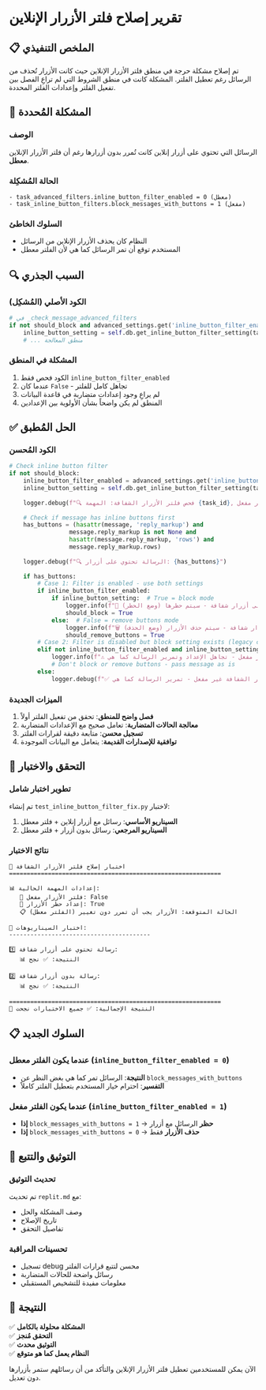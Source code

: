 # تقرير إصلاح فلتر الأزرار الإنلاين

## 📋 الملخص التنفيذي

تم إصلاح مشكلة حرجة في منطق فلتر الأزرار الإنلاين حيث كانت الأزرار تُحذف من الرسائل رغم تعطيل الفلتر. المشكلة كانت في منطق الشروط التي لم تراعِ الفصل بين تفعيل الفلتر وإعدادات الفلتر المحددة.

## 🐛 المشكلة المُحددة

### الوصف
الرسائل التي تحتوي على أزرار إنلاين كانت تُمرر بدون أزرارها رغم أن فلتر الأزرار الإنلاين **معطل**.

### الحالة المُشكِلة
```
- task_advanced_filters.inline_button_filter_enabled = 0 (معطل)
- task_inline_button_filters.block_messages_with_buttons = 1 (مفعل)
```

### السلوك الخاطئ
- النظام كان يحذف الأزرار الإنلاين من الرسائل
- المستخدم توقع أن تمر الرسائل كما هي لأن الفلتر معطل

## 🔍 السبب الجذري

### الكود الأصلي (المُشكِل)
```python
# في _check_message_advanced_filters
if not should_block and advanced_settings.get('inline_button_filter_enabled', False):
    inline_button_setting = self.db.get_inline_button_filter_setting(task_id)
    # ... منطق المعالجة
```

### المشكلة في المنطق
1. الكود فحص فقط `inline_button_filter_enabled`
2. عندما كان `False` - تجاهل كامل للفلتر
3. لم يراعِ وجود إعدادات متضاربة في قاعدة البيانات
4. المنطق لم يكن واضحاً بشأن الأولوية بين الإعدادين

## ✅ الحل المُطبق

### الكود المُحسن
```python
# Check inline button filter 
if not should_block:
    inline_button_filter_enabled = advanced_settings.get('inline_button_filter_enabled', False)
    inline_button_setting = self.db.get_inline_button_filter_setting(task_id)
    
    logger.debug(f"🔍 فحص فلتر الأزرار الشفافة: المهمة {task_id}, فلتر مفعل={inline_button_filter_enabled}, إعداد الحظر={inline_button_setting}")
    
    # Check if message has inline buttons first
    has_buttons = (hasattr(message, 'reply_markup') and 
                 message.reply_markup is not None and
                 hasattr(message.reply_markup, 'rows') and
                 message.reply_markup.rows)
    
    logger.debug(f"🔍 الرسالة تحتوي على أزرار: {has_buttons}")
    
    if has_buttons:
        # Case 1: Filter is enabled - use both settings
        if inline_button_filter_enabled:
            if inline_button_setting:  # True = block mode
                logger.info(f"🚫 رسالة تحتوي على أزرار شفافة - سيتم حظرها (وضع الحظر)")
                should_block = True
            else:  # False = remove buttons mode
                logger.info(f"🗑️ رسالة تحتوي على أزرار شفافة - سيتم حذف الأزرار (وضع الحذف)")
                should_remove_buttons = True
        # Case 2: Filter is disabled but block setting exists (legacy compatibility)
        elif not inline_button_filter_enabled and inline_button_setting:
            logger.info(f"⚠️ فلتر الأزرار معطل لكن إعداد الحظر مفعل - تجاهل الإعداد وتمرير الرسالة كما هي")
            # Don't block or remove buttons - pass message as is
        else:
            logger.debug(f"✅ فلتر الأزرار الشفافة غير مفعل - تمرير الرسالة كما هي")
```

### الميزات الجديدة
1. **فصل واضح للمنطق**: تحقق من تفعيل الفلتر أولاً
2. **معالجة الحالات المتضاربة**: تعامل صحيح مع الإعدادات المتضاربة
3. **تسجيل محسن**: متابعة دقيقة لقرارات الفلتر
4. **توافقية للإصدارات القديمة**: يتعامل مع البيانات الموجودة

## 🧪 التحقق والاختبار

### تطوير اختبار شامل
تم إنشاء `test_inline_button_filter_fix.py` لاختبار:

1. **السيناريو الأساسي**: رسائل مع أزرار إنلاين + فلتر معطل
2. **السيناريو المرجعي**: رسائل بدون أزرار + فلتر معطل

### نتائج الاختبار
```
🧪 اختبار إصلاح فلتر الأزرار الشفافة
============================================================

📊 إعدادات المهمة الحالية:
   🔧 فلتر الأزرار مفعل: False
   🚫 إعداد حظر الأزرار: True
   📋 الحالة المتوقعة: الأزرار يجب أن تمرر دون تغيير (الفلتر معطل)

🧪 اختبار السيناريوهات:
----------------------------------------

1️⃣ رسالة تحتوي على أزرار شفافة:
   📊 النتيجة: ✅ نجح

2️⃣ رسالة بدون أزرار شفافة:
   📊 النتيجة: ✅ نجح

============================================================
🏁 النتيجة الإجمالية: ✅ جميع الاختبارات نجحت
```

## 📋 السلوك الجديد

### عندما يكون الفلتر معطل (`inline_button_filter_enabled = 0`)
- **النتيجة**: الرسائل تمر كما هي بغض النظر عن `block_messages_with_buttons`
- **التفسير**: احترام خيار المستخدم بتعطيل الفلتر كاملاً

### عندما يكون الفلتر مفعل (`inline_button_filter_enabled = 1`)
- **إذا** `block_messages_with_buttons = 1` → **حظر** الرسائل مع أزرار
- **إذا** `block_messages_with_buttons = 0` → **حذف الأزرار** فقط

## 🔧 التوثيق والتتبع

### تحديث التوثيق
تم تحديث `replit.md` مع:
- وصف المشكلة والحل
- تاريخ الإصلاح
- تفاصيل التحقق

### تحسينات المراقبة
- تسجيل debug محسن لتتبع قرارات الفلتر
- رسائل واضحة للحالات المتضاربة
- معلومات مفيدة للتشخيص المستقبلي

## 🎯 النتيجة

✅ **المشكلة محلولة بالكامل**  
✅ **التحقق مُنجز**  
✅ **التوثيق محدث**  
✅ **النظام يعمل كما هو متوقع**

الآن يمكن للمستخدمين تعطيل فلتر الأزرار الإنلاين والتأكد من أن رسائلهم ستمر بأزرارها دون تعديل.